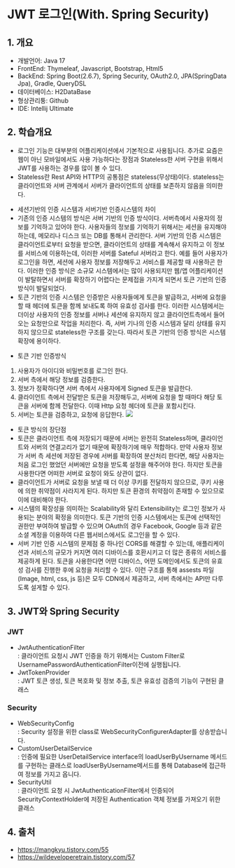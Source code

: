 # JWT 로그인(With. Spring Security)
## 1. 개요

- 개발언어: Java 17
- FrontEnd: Thymeleaf, Javascript, Bootstrap, Html5
- BackEnd: Spring Boot(2.6.7), Spring Security, OAuth2.0, JPA(SpringData Jpa), Gradle, QueryDSL
- 데이터베이스: H2DataBase
- 형상관리퉁: Github
- IDE: Intellij Ultimate

## 2. 학습개요

- 로그인 기능은 대부분의 어플리케이션에서 기본적으로 사용됩니다. 추가로 요즘은
웹이 아닌 모바일에서도 사용 가능하다는 장점과 Stateless한 서버 구현을 위해서
JWT를 사용하는 경우를 많이 볼 수 있다.
- Stateless란 Rest API와 HTTP의 공통점은 stateless(무상태)이다.
 stateless는 클라이언트와 서버 관계에서 서버가 클라이언트의 상태를 보존하지 
않음을 의미한다. 
+ 세션기반의 인증 시스템과 서버기반 인증시스템의 차이
+ 기존의 인증 시스템의 방식은 서버 기반의 인증 방식이다. 서버측에서
사용자의 정보를 기억하고 있어야 한다. 사용자들의 정보를 기억하기 위해서는
세션을 유지해야 하는데, 메모리나 디스크 또는 DB를 통해서 관리한다.
서버 기반의 인증 시스템은 클라이언트로부터 요청을 받으면, 클라이언트의 상태를 
계속해서 유지하고 이 정보를 서비스에 이용하는데, 이러한 서버를 Sateful 서버라고 한다. 
예를 들어 사용자가 로그인을 하면, 세션에 사용자 정보를 저장해두고 서비스를 제공할 때 
사용하곤 한다. 이러한 인증 방식은 소규모 시스템에서는 많이 사용되지만
웹/앱 어플리케이션이 발탈하면서 서버를 확장하기 어렵다는 문제접을 가지게 되면서
토큰 기반의 인증방식이 발달되었다.
+ 토큰 기반의 인증 시스템은 인증받은 사용자들에게 토큰을 발급하고, 서버에 요청을 할 때
헤더에 토큰을 함께 보내도록 하여 유효성 검사를 한다. 이러한 시스템에서는 더이상
사용자의 인증 정보를 서버나 세션에 유지하지 않고 클라이언트측에서 들어오는
요청만으로 작업을 처리한다. 즉, 서버 기나의 인증 시스템과 달리 상태를 유지하지 않으므로
stateless한 구조를 갖는다. 따라서 토큰 기반의 인증 방식은 시스템 확장에 용이하다.
- 토큰 기반 인증방식
1. 사용자가 아이디와 비밀번호를 로그인 한다.
2. 서버 측에서 해당 정보를 검증한다.
3. 정보가 정확하다면 서버 측에서 사용자에게 Signed 토큰을 발급한다.
4. 클라이언트 측에서 전달받은 토큰을 저장해두고, 서버에 요청을 할 때마다 해당 토큰을 서버에 함께 전달한다. 이때 Http 요청 헤더에 토큰을 포함시킨다.
5. 서버는 토큰을 검증하고, 요청에 응답한다.
![](../../Users/이병민/Desktop/다운로드.jpg)
- 토큰 방식의 장단점
- 토큰은 클라이언트 측에 저장되기 때문에 서버는 완전히 Stateless하며, 클라이언트와 서버의 연결고리가 없기 때문에 확장하기에 매우 적합하다. 만약 사용자 정보가 서버 측 세션에 저장된 경우에 서버를 확장하여 분산처리 한다면, 해당 사용자는 처음 로그인 했었던 서버에만 요청을 받도록 설정을 해주어야 한다. 하지만 토큰을 사용한다면 어떠한 서버로 요청이 와도 상관이 없다.
- 클라이언트가 서버로 요청을 보낼 때 더 이상 쿠키를 전달하지 않으므로, 쿠키 사용에 의한 취약점이 사라지게 된다. 하지만 토큰 환경의 취약점이 존재할 수 있으므로 이에 대비해야 한다.
- 시스템의 확장성을 의미하는 Scalability와 달리 Extensibility는 로그인 정보가 사용되는 분야의 확정을 의미한다. 토큰 기반의 인증 시스템에서는 토큰에 선택적인 권한만 부여하여 발급할 수 있으며 OAuth의 경우 Facebook, Google 등과 같은 소셜 계정을 이용하여 다른 웹서비스에서도 로그인을 할 수 있다.
- 서버 기반 인증 시스템의 문제점 중 하나인 CORS를 해결할 수 있는데, 애플리케이션과 서비스의 규모가 커지면 여러 디바이스를 호환시키고 더 많은 종류의 서비스를 제공하게 된다. 토큰을 사용한다면 어떤 디바이스, 어떤 도메인에서도 토큰의 유효성 검사를 진행한 후에 요청을 처리할 수 있다. 이런 구조를 통해 assests 파일(Image, html, css, js 등)은 모두 CDN에서 제공하고, 서버 측에서는 API만 다루도록 설게할 수 있다.

## 3. JWT와 Spring Security

### JWT
- JwtAuthenticationFilter <br>
 : 클라이언트 요청시 JWT 인증을 하기 위해서는 Custom Filter로 UsernamePasswordAuthenticationFilter이전에 실행됩니다.
- JwtTokenProvider
<br> : JWT 토큰 생성, 토큰 복호화 및 정보 추출, 토큰 유효성 검증의 기능이 구현된 클래스

### Security
- WebSecurityConfig <br>
: Security 설정을 위한 class로 WebSecurityConfigurerAdapter를 상송받습니다.
- CustomUserDetailService
<br> : 인증에 필요한 UserDetailService interface의 loadUserByUsername 메서드를 구현하는 클래스로 loadUserByUsername메서드를 통해 Database에 접근하여 정보를 가지고 옵니다.
- SecurityUtil
<br> : 클라이언트 요청 시 JwtAuthenticationFilter에서 인증되어 SecurityContextHolder에 저장된 Authentication 객체 정보를 가져오기 위한 클래스

## 4. 출처

- https://mangkyu.tistory.com/55
- https://wildeveloperetrain.tistory.com/57
